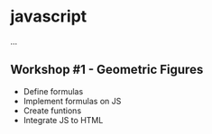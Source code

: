 # javascript

...

## Workshop #1 - Geometric Figures

- Define formulas
- Implement formulas on JS
- Create funtions
- Integrate JS to HTML
